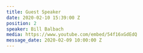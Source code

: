 ```yaml
---
title: Guest Speaker
date: 2020-02-10 15:39:00 Z
position: 2
speaker: Bill Balbach
media: https://www.youtube.com/embed/54f16xGdEdQ
message_date: 2020-02-09 10:00:00 Z
---
```


